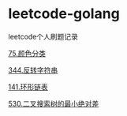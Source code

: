 # leetcode-golang
leetcode个人刷题记录

[75.颜色分类](75-sort-colors/sort-colors.go)

[344.反转字符串](344-reverse-string/reverse-string.go)

[141.环形链表](141-linked-list-cycle/linked-list-cycle.go)

[530.二叉搜索树的最小绝对差](530-minimum-absolute-difference-in-bst/minimum-absolute-difference-in-bst.go)